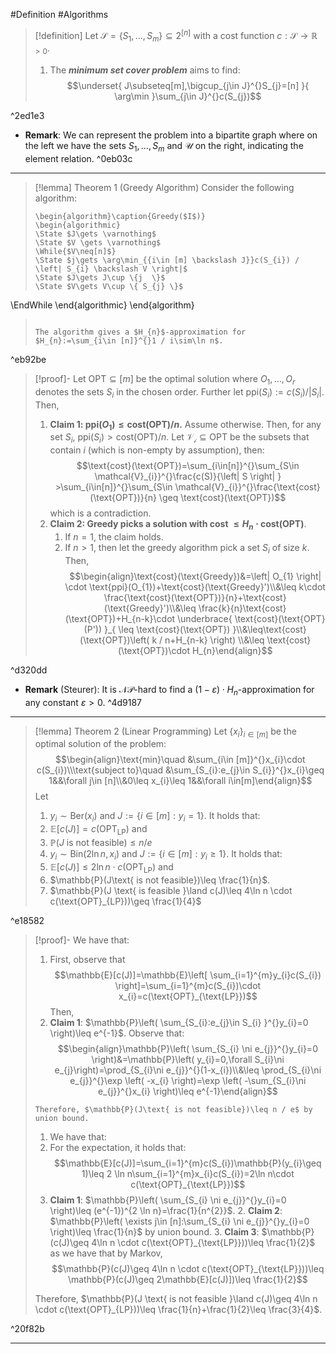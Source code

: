 #Definition #Algorithms 

> [!definition]
> Let $\mathcal{S}=\{ S_{1},\dots,S_{m} \}\subseteq 2^{[n]}$ with a cost function $c:\mathcal{S}\to \mathbb{R}_{>0}$. 
> 1. The ***minimum set cover problem*** aims to find:$$\underset{ J\subseteq[m],\bigcup_{j\in J}^{}S_{j}=[n] }{ \arg\min }\sum_{j\in J}^{}c(S_{j})$$

^2ed1e3

- **Remark**: We can represent the problem into a bipartite graph where on the left we have the sets $S_{1},\dots,S_{m}$ and $\mathcal{U}$ on the right, indicating the element relation.  ^0eb03c
---
> [!lemma] Theorem 1 (Greedy Algorithm)
> Consider the following algorithm: 
> ```pseudo
> \begin{algorithm}\caption{Greedy($I$)}
> \begin{algorithmic} 
> \State $J\gets \varnothing$
> \State $V \gets \varnothing$
> \While{$V\neq[n]$}
> \State $j\gets \arg\min_{{i\in [m] \backslash J}}c(S_{i}) / \left| S_{i} \backslash V \right|$
> \State $J\gets J\cup \{j  \}$
> \State $V\gets V\cup \{ S_{j} \}$
\EndWhile
\end{algorithmic}
\end{algorithm}
> ```
> 
> The algorithm gives a $H_{n}$-approximation for $H_{n}:=\sum_{i\in [n]}^{}1 / i\sim\ln n$.

^eb92be

> [!proof]-
> Let $\text{OPT}\subseteq [m]$ be the optimal solution where $O_{1},\dots,O_{r}$ denotes the sets $S_{i}$ in the chosen order. Further let $\text{ppi}(S_{i}):=c(S_{i}) / \left| S_{i} \right|$. Then,
> 1. **Claim 1: $\text{ppi}(O_{1})\leq \text{cost}(\text{OPT}) / n$.**
> 	Assume otherwise. Then, for any set $S_{i}$, $\text{ppi}(S_{i})> \text{cost}(\text{OPT}) / n$. Let $\mathcal{V_{i}}\subseteq \text{OPT}$ be the subsets that contain $i$ (which is non-empty by assumption), then: $$\text{cost}(\text{OPT})=\sum_{i\in[n]}^{}\sum_{S\in \mathcal{V}_{i}}^{}\frac{c(S)}{\left| S \right| } >\sum_{i\in[n]}^{}\sum_{S\in \mathcal{V}_{i}}^{}\frac{\text{cost}(\text{OPT})}{n} \geq \text{cost}(\text{OPT})$$which is a contradiction.
>2. **Claim 2: Greedy picks a solution with cost $\leq H_{n}\cdot \text{cost}(\text{OPT})$**.
> 	  1. If $n=1$, the claim holds.
> 	  2. If $n>1$, then let the greedy algorithm pick a set $S_{i}$ of size $k$. Then, $$\begin{align}\text{cost}(\text{Greedy})&=\left| O_{1} \right| \cdot  \text{ppi}(O_{1})+\text{cost}(\text{Greedy}')\\&\leq k\cdot \frac{\text{cost}(\text{OPT})}{n}+\text{cost}(\text{Greedy}')\\&\leq \frac{k}{n}\text{cost}(\text{OPT})+H_{n-k}\cdot  \underbrace{ \text{cost}(\text{OPT}(P')) }_{ \leq \text{cost}(\text{OPT}) }\\&\leq\text{cost}(\text{OPT})\left( k / n+H_{n-k} \right) \\&\leq \text{cost}(\text{OPT})\cdot H_{n}\end{align}$$

^d320dd

- **Remark** (Steurer): It is $\mathcal{NP}$-hard to find a $(1-\varepsilon)\cdot H_{n}$-approximation for any constant $\varepsilon>0$.  ^4d9187

---
> [!lemma] Theorem 2 (Linear Programming)
> Let $\{ x_{i} \}_{i\in [m]}$ be the optimal solution of the problem: $$\begin{align}\text{min}\quad &\sum_{i\in [m]}^{}x_{i}\cdot c(S_{i})\\\text{subject to}\quad &\sum_{S_{i}:e_{j}\in S_{i}}^{}x_{i}\geq 1&&\forall j\in [n]\\&0\leq x_{i}\leq 1&&\forall i\in[m]\end{align}$$Let 
> 1. $y_{i} \sim \text{Ber}(x_{i})$ and $J:=\{ i\in[m]: y_{i}=1 \}$. It holds that: 
> 	1. $\mathbb{E}[c(J)]=c(\text{OPT}_{\text{LP}})$ and 
> 	2. $\mathbb{P}(J\text{ is not feasible})\leq n / e$
> 2. $y_{i} \sim \text{Bin}(2 \ln n , x_{i})$ and $J:=\{ i\in [m]: y_{i}\geq 1 \}$. It holds that: 
> 	1. $\mathbb{E}[c(J)]\leq 2\ln n \cdot c(\text{OPT}_{\text{LP}})$ and 
> 	2. $\mathbb{P}(J\text{ is not feasible})\leq \frac{1}{n}$.
> 	3. $\mathbb{P}(J \text{ is feasible }\land c(J)\leq 4\ln n \cdot c(\text{OPT}_{LP}))\geq \frac{1}{4}$

^e18582

> [!proof]-
> We have that:
> 1. First, observe that $$\mathbb{E}[c(J)]=\mathbb{E}\left[ \sum_{i=1}^{m}y_{i}c(S_{i}) \right]=\sum_{i=1}^{m}c(S_{i})\cdot x_{i}=c(\text{OPT}_{\text{LP}})$$Then, 
> 	1. **Claim 1**: $\mathbb{P}\left( \sum_{S_{i}:e_{j}\in S_{i} }^{}y_{i}=0 \right)\leq e^{-1}$.
> 	   Observe that:
>     $$\begin{align}\mathbb{P}\left( \sum_{S_{i} \ni e_{j}}^{}y_{i}=0 \right)&=\mathbb{P}\left( y_{i}=0,\forall S_{i}\ni e_{j}\right)=\prod_{S_{i}\ni e_{j}}^{}(1-x_{i})\\&\leq \prod_{S_{i}\ni e_{j}}^{}\exp \left( -x_{i} \right)=\exp \left( -\sum_{S_{i}\ni e_{j}}^{}x_{i} \right)\leq e^{-1}\end{align}$$
>     
>     Therefore, $\mathbb{P}(J\text{ is not feasible})\leq n / e$ by union bound.
>  1. We have that:
> 	 1. For the expectation, it holds that:$$\mathbb{E}[c(J)]=\sum_{i=1}^{m}c(S_{i})\mathbb{P}(y_{i}\geq 1)\leq 2 \ln n\sum_{i=1}^{m}x_{i}c(S_{i})=2\ln n\cdot c(\text{OPT}_{\text{LP}})$$
> 	 2. **Claim 1**: $\mathbb{P}\left( \sum_{S_{i} \ni e_{j}}^{}y_{i}=0 \right)\leq (e^{-1})^{2 \ln n}=\frac{1}{n^{2}}$.
> 	  2. **Claim 2**: $\mathbb{P}\left( \exists j\in [n]:\sum_{S_{i} \ni e_{j}}^{}y_{i}=0  \right)\leq \frac{1}{n}$ by union bound.
> 	  3. **Claim 3**: $\mathbb{P}(c(J)\geq 4\ln n \cdot c(\text{OPT}_{\text{LP}}))\leq \frac{1}{2}$ as we have that by Markov, $$\mathbb{P}(c(J)\geq 4\ln n \cdot c(\text{OPT}_{\text{LP}}))\leq \mathbb{P}(c(J)\geq 2\mathbb{E}[c(J)])\leq \frac{1}{2}$$
> 	
> 	Therefore, $\mathbb{P}(J \text{ is not feasible }\land c(J)\geq 4\ln n \cdot c(\text{OPT}_{LP}))\leq \frac{1}{n}+\frac{1}{2}\leq \frac{3}{4}$. 

^20f82b

---